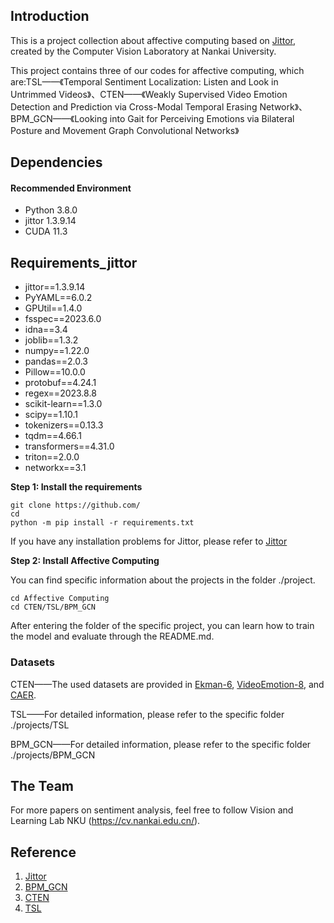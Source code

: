## Introduction

This is a project collection about affective computing  based on [Jittor](https://github.com/Jittor/jittor), created by the Computer Vision Laboratory at Nankai University.

This project contains three of our codes for affective computing, which are:TSL——《Temporal Sentiment Localization: Listen and Look in Untrimmed Videos》、CTEN——《Weakly Supervised Video Emotion Detection and Prediction via Cross-Modal Temporal Erasing Network》、BPM_GCN——《Looking into Gait for Perceiving Emotions via Bilateral Posture and Movement Graph Convolutional Networks》

## Dependencies

#### Recommended Environment

* Python 3.8.0
* jittor 1.3.9.14
* CUDA 11.3

## Requirements_jittor
* jittor==1.3.9.14
* PyYAML==6.0.2
* GPUtil==1.4.0
* fsspec==2023.6.0
* idna==3.4
* joblib==1.3.2
* numpy==1.22.0
* pandas==2.0.3
* Pillow==10.0.0
* protobuf==4.24.1
* regex==2023.8.8
* scikit-learn==1.3.0
* scipy==1.10.1
* tokenizers==0.13.3
* tqdm==4.66.1
* transformers==4.31.0
* triton==2.0.0
* networkx==3.1

**Step 1: Install the requirements**
```shell
git clone https://github.com/
cd 
python -m pip install -r requirements.txt
```
If you have any installation problems for Jittor, please refer to [Jittor](https://github.com/Jittor/jittor)

**Step 2: Install Affective Computing**

You can find specific information about the projects in the  folder ./project.

```shell
cd Affective Computing
cd CTEN/TSL/BPM_GCN
```
After entering the folder of the specific project, you can learn  how to train the model and evaluate through the README.md.

### Datasets
CTEN——The used datasets are provided in [Ekman-6](https://github.com/kittenish/Frame-Transformer-Network), [VideoEmotion-8](https://drive.google.com/drive/folders/0B5peJ1MHnIWGd3pFbzMyTG5BSGs?resourcekey=0-hZ1jo5t1hIauRpYhYIvWYA), and [CAER](https://caer-dataset.github.io/).

TSL——For detailed information, please refer to the specific folder ./projects/TSL

BPM_GCN——For detailed information, please refer to the specific folder ./projects/BPM_GCN

## The Team
For more papers on sentiment analysis, feel free to follow  Vision and Learning Lab NKU  (https://cv.nankai.edu.cn/).

## Reference
1. [Jittor](https://github.com/Jittor/jittor)
2. [BPM_GCN](https://exped1230.github.io/BPM-GCN/GaitEmotion-BPM-GCN/index.html)
3. [CTEN](https://github.com/nku-zhichengzhang/WECL)
4. [TSL](https://github.com/nku-zhichengzhang/TSL300)